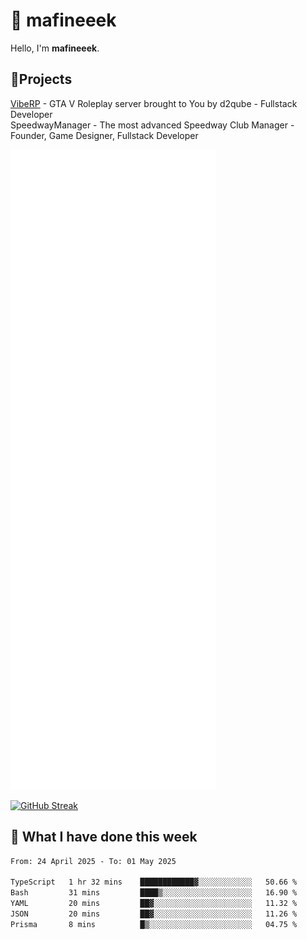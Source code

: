 # 👋 mafineeek
Hello, I'm **mafineeek**.

## 📝Projects

[VibeRP](https://v-rp.pl) - GTA V Roleplay server brought to You by d2qube - Fullstack Developer<br/>
SpeedwayManager - The most advanced Speedway Club Manager - Founder, Game Designer, Fullstack Developer


![](./github-metrics.svg)

[![GitHub Streak](https://streak-stats.demolab.com/?user=mafineeek)](https://git.io/streak-stats)

## 📰 What I have done this week
<!--START_SECTION:waka-->

```txt
From: 24 April 2025 - To: 01 May 2025

TypeScript   1 hr 32 mins    ████████████▓░░░░░░░░░░░░   50.66 %
Bash         31 mins         ████▒░░░░░░░░░░░░░░░░░░░░   16.90 %
YAML         20 mins         ██▓░░░░░░░░░░░░░░░░░░░░░░   11.32 %
JSON         20 mins         ██▓░░░░░░░░░░░░░░░░░░░░░░   11.26 %
Prisma       8 mins          █▒░░░░░░░░░░░░░░░░░░░░░░░   04.75 %
```

<!--END_SECTION:waka-->
